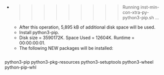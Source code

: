 * >>>>>>>>> Running inst-min-con-xtra-py-python3-pip.sh ...
  * After this operation, 5,895 kB of additional disk space will be used.
  * Install python3-pip.
  * Disk size = 3590172K. Space Used = 12604K. Runtime = 00:00:00:01.
  * The following NEW packages will be installed:
  ```bash
python3-pip python3-pkg-resources python3-setuptools python3-wheel python-pip-whl
  ```
